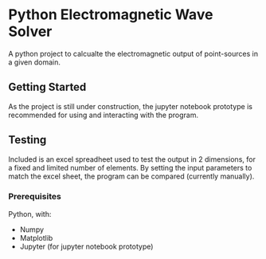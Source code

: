 # Python Electromagnetic Wave Solver
A python project to calcualte the electromagnetic output of point-sources in a given domain.

## Getting Started
As the project is still under construction, the jupyter notebook prototype is recommended for using and interacting with the program.

## Testing
Included is an excel spreadheet used to test the output in 2 dimensions, for a fixed and limited number of elements. 
By setting the input parameters to match the excel sheet, the program can be compared (currently manually).

### Prerequisites
Python, with:
* Numpy
* Matplotlib
* Jupyter (for jupyter notebook prototype)

